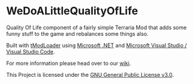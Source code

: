 # WeDoALittleQualityOfLife

Quality Of Life component of a fairly simple Terraria Mod that adds some funny stuff to the game and rebalances some things also.

Built with [tModLoader](https://www.tmodloader.net/) using [Microsoft .NET](https://dotnet.microsoft.com/) and [Microsoft Visual Studio / Visual Studio Code](https://visualstudio.microsoft.com).

For more information please head over to our [wiki](https://github.com/LukasVs-Mod-Coding-Collaboration/WeDoALittleTrolling/wiki).

This Project is licensed under the [GNU General Public License v3.0](https://github.com/LukasVs-Mod-Coding-Collaboration/WeDoALittleTrolling/blob/main/LICENSE).
